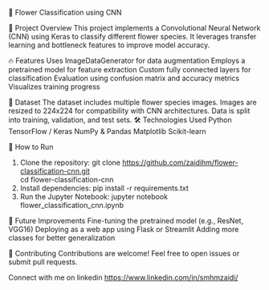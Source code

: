🌺 Flower Classification using CNN

📌 Project Overview
This project implements a Convolutional Neural Network (CNN) using Keras to classify different flower species. It leverages transfer learning and bottleneck features to improve model accuracy.

🔥 Features
Uses ImageDataGenerator for data augmentation
Employs a pretrained model for feature extraction
Custom fully connected layers for classification
Evaluation using confusion matrix and accuracy metrics
Visualizes training progress

📁 Dataset
The dataset includes multiple flower species images.
Images are resized to 224x224 for compatibility with CNN architectures.
Data is split into training, validation, and test sets.
🛠️ Technologies Used
Python
TensorFlow / Keras
NumPy & Pandas
Matplotlib
Scikit-learn

🚀 How to Run
1. Clone the repository:
git clone https://github.com/zaidihm/flower-classification-cnn.git  
cd flower-classification-cnn 
2. Install dependencies:
pip install -r requirements.txt  
3. Run the Jupyter Notebook:
jupyter notebook flower_classification_cnn.ipynb  

🔮 Future Improvements
Fine-tuning the pretrained model (e.g., ResNet, VGG16)
Deploying as a web app using Flask or Streamlit
Adding more classes for better generalization

🤝 Contributing
Contributions are welcome! Feel free to open issues or submit pull requests.

Connect with me on linkedin
https://www.linkedin.com/in/smhmzaidi/


